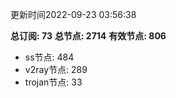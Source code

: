 更新时间2022-09-23 03:56:38

**总订阅: 73**
**总节点: 2714**
**有效节点: 806**
- ss节点: 484
- v2ray节点: 289
- trojan节点: 33
